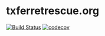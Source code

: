 # txferretrescue.org

[![Build Status](https://travis-ci.com/michaelst/txferretrescue.org.svg?branch=master)](https://travis-ci.com/michaelst/txferretrescue.org)
[![codecov](https://codecov.io/gh/michaelst/txferretrescue.org/branch/master/graph/badge.svg)](https://codecov.io/gh/michaelst/txferretrescue.org)
